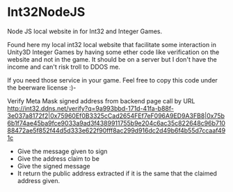 # Int32NodeJS
Node JS local website in for Int32 and Integer Games.

Found here my local int32 local website that facilitate some interaction in Unity3D Integer Games by having some ether code like verification on the website and not in the game.
It should be on a server but I don't have the income and can't risk troll to DDOS me.

If you need those service in your game.
Feel free to copy this code under the beerware license :)-


Verify Meta Mask signed address from backend page call by URL
http://int32.ddns.net/verify?q=9a993bbd-171d-41fa-b88f-3e037a8172f2|0x75960Ef0B3325cCad2654FEf7eF096A9ED9A3FB8|0x75b6b1f74ae45ba9fce9033a9ad3f4389911755b9e204c6ac35c822648c96b71088472ae5f852f44d5d333e622f90fff8ac299d916dc2d49b6f4b55d7ccaaf491c
- Give the message given to sign
- Give the address claim to be
- Give the signed message
- It return the public address extracted if it is the same that the claimed address given.
